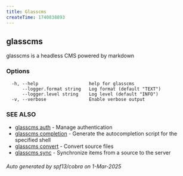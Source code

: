 ```yaml
---
title: Glasscms
createTime: 1740838893
---
```

## glasscms

glasscms is a headless CMS powered by markdown

### Options

```
  -h, --help                   help for glasscms
      --logger.format string   Log format (default "TEXT")
      --logger.level string    Log level (default "INFO")
  -v, --verbose                Enable verbose output
```

### SEE ALSO

* [glasscms auth](glasscms_auth.md)	 - Manage authentication
* [glasscms completion](glasscms_completion.md)	 - Generate the autocompletion script for the specified shell
* [glasscms convert](glasscms_convert.md)	 - Convert source files
* [glasscms sync](glasscms_sync.md)	 - Synchronize items from a source to the server

###### Auto generated by spf13/cobra on 1-Mar-2025
